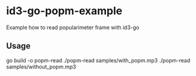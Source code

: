 # id3-go-popm-example
Example how to read popularimeter frame with id3-go

## Usage

go build -o popm-read
./popm-read samples/with_popm.mp3
./popm-read samples/without_popm.mp3